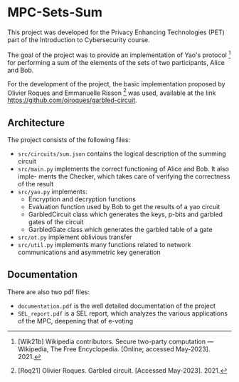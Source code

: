 # MPC-Sets-Sum
This project was developed for the Privacy Enhancing Technologies (PET) part of the Introduction to Cybersecurity course.

The goal of the project was to provide an implementation of Yao's protocol [^fn3] for performing a sum of the elements of the sets of two participants, Alice and Bob.

For the development of the project, the basic implementation proposed by Olivier Roques and Emmanuelle Risson [^fn1] was used, available at the link <https://github.com/ojroques/garbled-circuit>.

## Architecture

The project consists of the following files:
- `src/circuits/sum.json` contains the logical description of the summing circuit
- `src/main.py` implements the correct functioning of Alice and Bob. It also imple- ments the Checker, which takes care of verifying the correctness of the result
- `src/yao.py` implements:
  * Encryption and decryption functions
  * Evaluation function used by Bob to get the results of a yao circuit
  * GarbledCircuit class which generates the keys, p-bits and garbled gates of the circuit
  * GarbledGate class which generates the garbled table of a gate
- `src/ot.py` implement oblivious transfer
- `src/util.py` implements many functions related to network communications and asymmetric key generation

## Documentation
There are also two pdf files:
- `documentation.pdf` is the well detailed documentation of the project
- `SEL_report.pdf` is a SEL report, which analyzes the various applications of the MPC, deepening that of e-voting



[comment]: <> (Citations)

[^fn1]: [Roq21] Olivier Roques. Garbled circuit. [Accessed May-2023]. 2021.

[^fn3]: [Wik21b] Wikipedia contributors. Secure two-party computation — Wikipedia,
The Free Encyclopedia. [Online; accessed May-2023]. 2021.
